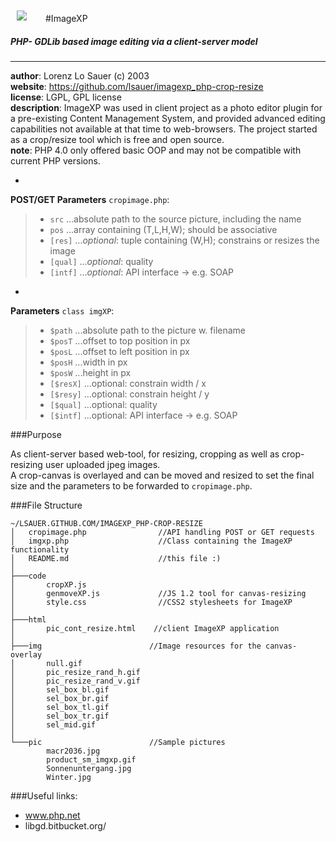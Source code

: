 <img src="https://lh6.googleusercontent.com/-aoxWTEUnKbU/T8zEJwVnRCI/AAAAAAAAAtg/XcT1wgxAPic/w200-h120/imgxp_2000_client-server-image-processing_shot_3.jpg" style="border:0px; margin:10px; margin-right:30px; float:left;">


#ImageXP
##### PHP- GDLib based image editing via a client-server model

---

**author**: Lorenz Lo Sauer (c) 2003  
**website**: https://github.com/lsauer/imagexp_php-crop-resize  
**license**: LGPL, GPL license  
**description**: ImageXP was used in client project as a photo editor plugin for a pre-existing Content Management System, and provided advanced editing capabilities not available at that time to web-browsers.
The project started as a crop/resize tool which is free and open source.  
**note**: PHP 4.0 only offered basic OOP and may not be compatible with current PHP versions.

<example>

 * 
 **POST/GET Parameters** `cropimage.php`: 	
  >*   `src` 		...absolute path to the source picture, including the name  
  >*   `pos`		...array containing (T,L,H,W); should be associative  
  >*   `[res]`		...*optional*: tuple containing (W,H); constrains or resizes the image  
  >*   `[qual]`	...*optional*: quality  
  >*   `[intf]`	...*optional*: API interface -> e.g. SOAP  



 *	
  **Parameters** `class imgXP`: 	


 >*   `$path` 		...absolute path to the picture w. filename
 >*   `$posT`		...offset to top position in px
 >*   `$posL`		...offset to left position in px
 >*   `$posH`		...width in px
 >*   `$posW`		...height in px
 >*   `[$resX]`	...optional: constrain width / x
 >*   `[$resy]`	...optional: constrain height / y
 >*   `[$qual]`	...optional: quality
 >*   `[$intf]`		...optional: API interface -> e.g. SOAP




</example>


###Purpose

As client-server based web-tool, for resizing, cropping as well as crop-resizing user uploaded jpeg images.   
A crop-canvas is overlayed and can be moved and resized to set the final size and the parameters to be forwarded to `cropimage.php`. 

###File Structure

```
~/LSAUER.GITHUB.COM/IMAGEXP_PHP-CROP-RESIZE
│   cropimage.php                //API handling POST or GET requests
│   imgxp.php                    //Class containing the ImageXP functionality 
│   README.md                    //this file :)
│
├───code
│       cropXP.js
│       genmoveXP.js             //JS 1.2 tool for canvas-resizing
│       style.css                //CSS2 stylesheets for ImageXP
│
├───html
│       pic_cont_resize.html    //client ImageXP application
│
├───img                        //Image resources for the canvas-overlay
│       null.gif
│       pic_resize_rand_h.gif
│       pic_resize_rand_v.gif
│       sel_box_bl.gif
│       sel_box_br.gif
│       sel_box_tl.gif
│       sel_box_tr.gif
│       sel_mid.gif
│
└───pic                        //Sample pictures
        macr2036.jpg
        product_sm_imgxp.gif
        Sonnenuntergang.jpg
        Winter.jpg
```


###Useful links: 
- www.php.net
- libgd.bitbucket.org/
